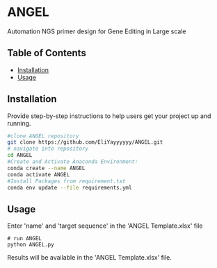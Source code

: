 # ANGEL
Automation NGS primer design for Gene Editing in Large scale

## Table of Contents
- [Installation](#installation)
- [Usage](#usage)

## Installation

Provide step-by-step instructions to help users get your project up and running.

```bash
#clone ANGEL repository
git clone https://github.com/EliYayyyyyy/ANGEL.git
# navigate into repository
cd ANGEL
#Create and Activate Anaconda Environment: 
conda create --name ANGEL
conda activate ANGEL
#Install Packages from requirement.txt
conda env update --file requirements.yml
```
## Usage
Enter 'name' and 'target sequence' in the 'ANGEL Template.xlsx' file
```
# run ANGEL
python ANGEL.py
```
Results will be available in the 'ANGEL Template.xlsx' file.
